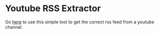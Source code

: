 # Youtube RSS Extractor

Go [here](http://jeffkeeling.github.io/) to use this simple tool to get the correct rss feed from a youtube channel.

